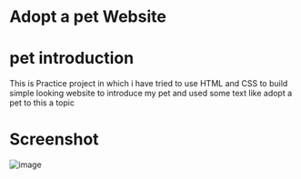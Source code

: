 # Adopt a pet Website
# pet introduction
This is Practice project in which i have tried to use HTML and CSS to build simple looking website to introduce my pet and used some text like adopt a pet to this a topic

# Screenshot
![image](https://github.com/Vinayyy19/adopt-pet-web/assets/144893988/30c8fced-8071-4412-bc23-3e0a2b5a8a25)
